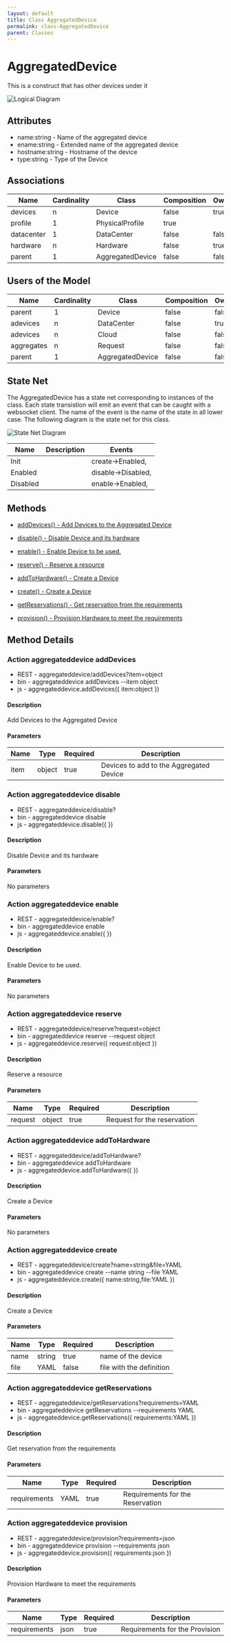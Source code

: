 ```yaml
---
layout: default
title: Class AggregatedDevice
permalink: class-AggregatedDevice
parent: Classes
---
```


# AggregatedDevice

This is a construct that has other devices under it

![Logical Diagram](./logical.png)

## Attributes

* name:string - Name of the aggregated device
* ename:string - Extended name of the aggregated device
* hostname:string - Hostname of the device
* type:string - Type of the Device


## Associations

| Name | Cardinality | Class | Composition | Owner | Description |
| --- | --- | --- | --- | --- | --- |
| devices | n | Device | false | true |  |
| profile | 1 | PhysicalProfile | true |  |  |
| datacenter | 1 | DataCenter | false | false |  |
| hardware | n | Hardware | false | true |  |
| parent | 1 | AggregatedDevice | false | false |  |



## Users of the Model

| Name | Cardinality | Class | Composition | Owner | Description |
| --- | --- | --- | --- | --- | --- |
| parent | 1 | Device | false | false |  |
| adevices | n | DataCenter | false | true |  |
| adevices | n | Cloud | false | false |  |
| aggregates | n | Request | false | false |  |
| parent | 1 | AggregatedDevice | false | false |  |



## State Net
The AggregatedDevice has a state net corresponding to instances of the class. Each state transistion will emit an 
event that can be caught with a websocket client. The name of the event is the name of the state in all lower case.
The following diagram is the state net for this class.

![State Net Diagram](./statenet.png)

| Name | Description | Events |
| --- | --- | --- |
| Init |  | create-&gt;Enabled,  |
| Enabled |  | disable-&gt;Disabled,  |
| Disabled |  | enable-&gt;Enabled,  |



## Methods

* [addDevices() - Add Devices to the Aggregated Device](#action-addDevices)

* [disable() - Disable Device and its hardware](#action-disable)

* [enable() - Enable Device to be used.](#action-enable)

* [reserve() - Reserve a resource](#action-reserve)

* [addToHardware() - Create a Device](#action-addToHardware)

* [create() - Create a Device](#action-create)

* [getReservations() - Get reservation from the requirements](#action-getReservations)

* [provision() - Provision Hardware to meet the requirements](#action-provision)


<h2>Method Details</h2>
    
### Action aggregateddevice addDevices



* REST - aggregateddevice/addDevices?item=object
* bin - aggregateddevice addDevices --item object
* js - aggregateddevice.addDevices({ item:object })

#### Description
Add Devices to the Aggregated Device

#### Parameters

| Name | Type | Required | Description |
|---|---|---|---|
| item | object |true | Devices to add to the Aggregated Device |




### Action aggregateddevice disable



* REST - aggregateddevice/disable?
* bin - aggregateddevice disable 
* js - aggregateddevice.disable({  })

#### Description
Disable Device and its hardware

#### Parameters

No parameters



### Action aggregateddevice enable



* REST - aggregateddevice/enable?
* bin - aggregateddevice enable 
* js - aggregateddevice.enable({  })

#### Description
Enable Device to be used.

#### Parameters

No parameters



### Action aggregateddevice reserve



* REST - aggregateddevice/reserve?request=object
* bin - aggregateddevice reserve --request object
* js - aggregateddevice.reserve({ request:object })

#### Description
Reserve a resource

#### Parameters

| Name | Type | Required | Description |
|---|---|---|---|
| request | object |true | Request for the reservation |




### Action aggregateddevice addToHardware



* REST - aggregateddevice/addToHardware?
* bin - aggregateddevice addToHardware 
* js - aggregateddevice.addToHardware({  })

#### Description
Create a Device

#### Parameters

No parameters



### Action aggregateddevice create



* REST - aggregateddevice/create?name=string&amp;file=YAML
* bin - aggregateddevice create --name string --file YAML
* js - aggregateddevice.create({ name:string,file:YAML })

#### Description
Create a Device

#### Parameters

| Name | Type | Required | Description |
|---|---|---|---|
| name | string |true | name of the device |
| file | YAML |false | file with the definition |




### Action aggregateddevice getReservations



* REST - aggregateddevice/getReservations?requirements=YAML
* bin - aggregateddevice getReservations --requirements YAML
* js - aggregateddevice.getReservations({ requirements:YAML })

#### Description
Get reservation from the requirements

#### Parameters

| Name | Type | Required | Description |
|---|---|---|---|
| requirements | YAML |true | Requirements for the Reservation |




### Action aggregateddevice provision



* REST - aggregateddevice/provision?requirements=json
* bin - aggregateddevice provision --requirements json
* js - aggregateddevice.provision({ requirements:json })

#### Description
Provision Hardware to meet the requirements

#### Parameters

| Name | Type | Required | Description |
|---|---|---|---|
| requirements | json |true | Requirements for the Provision |





